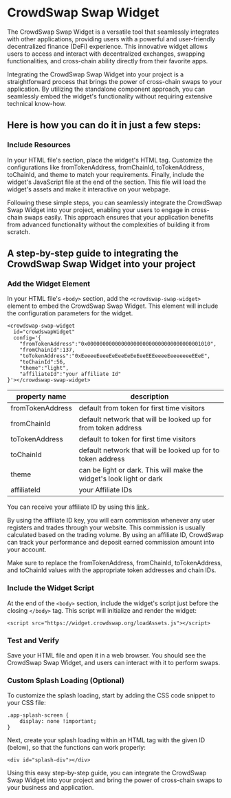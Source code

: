 # CrowdSwap Swap Widget

The CrowdSwap Swap Widget is a versatile tool that seamlessly integrates with other applications, providing users with a powerful and user-friendly decentralized finance (DeFi) experience. This innovative widget allows users to access and interact with decentralized exchanges, swapping functionalities, and cross-chain ability directly from their favorite apps.

Integrating the CrowdSwap Swap Widget into your project is a straightforward process that brings the power of cross-chain swaps to your application. By utilizing the standalone component approach, you can seamlessly embed the widget's functionality without requiring extensive technical know-how.

## Here is how you can do it in just a few steps:

### Include Resources

In your HTML file's <body> section, place the widget's HTML tag. Customize the configurations like fromTokenAddress, fromChainId, toTokenAddress, toChainId, and theme to match your requirements. Finally, include the widget's JavaScript file at the end of the <body> section. This file will load the widget's assets and make it interactive on your webpage.

Following these simple steps, you can seamlessly integrate the CrowdSwap Swap Widget into your project, enabling your users to engage in cross-chain swaps easily. This approach ensures that your application benefits from advanced functionality without the complexities of building it from scratch.

## A step-by-step guide to integrating the CrowdSwap Swap Widget into your project

### Add the Widget Element

In your HTML file's `<body>` section, add the `<crowdswap-swap-widget>` element to embed the CrowdSwap Swap Widget. This element will include the configuration parameters for the widget.

```
<crowdswap-swap-widget
  id="crowdswapWidget"
  config='{
    "fromTokenAddress":"0x0000000000000000000000000000000000001010",
    "fromChainId":137,
    "toTokenAddress":"0xEeeeeEeeeEeEeeEeEeEeeEEEeeeeEeeeeeeeEEeE",
    "toChainId":56,
    "theme":"light",
    "affiliateId":"your affiliate Id"
}'></crowdswap-swap-widget>
```

| property name    | description                                                          |
| ---------------- | -------------------------------------------------------------------- |
| fromTokenAddress | default from token for first time visitors                           |
| fromChainId      | default network that will be looked up for from token address        |
| toTokenAddress   | default to token for first time visitors                             |
| toChainId        | default network that will be looked up for to token address          |
| theme            | can be light or dark. This will make the widget's look light or dark |
| affiliateId      | your Affiliate IDs                                                   |

You can receive your affiliate ID by using this [ link ](https://crowdswap.org/ambassador-program/).

By using the affiliate ID key, you will earn commission whenever any user registers and trades through your website. This commission is usually calculated based on the trading volume. By using an affiliate ID, CrowdSwap can track your performance and deposit earned commission amount into your account.

Make sure to replace the fromTokenAddress, fromChainId, toTokenAddress, and toChainId values with the appropriate token addresses and chain IDs.

### Include the Widget Script

At the end of the `<body>` section, include the widget's script just before the closing `</body>` tag. This script will initialize and render the widget:

```
<script src="https://widget.crowdswap.org/loadAssets.js"></script>
```

### Test and Verify

Save your HTML file and open it in a web browser. You should see the CrowdSwap Swap Widget, and users can interact with it to perform swaps.

### Custom Splash Loading (Optional)

To customize the splash loading, start by adding the CSS code snippet to your CSS file:

```
.app-splash-screen {
    display: none !important;
}
```

Next, create your splash loading within an HTML tag with the given ID (below), so that the functions can work properly:

```
<div id="splash-div"></div>
```

Using this easy step-by-step guide, you can integrate the CrowdSwap Swap Widget into your project and bring the power of cross-chain swaps to your business and application.
